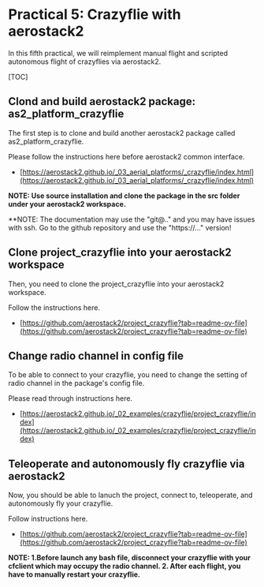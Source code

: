 # Practical 5: Crazyflie with aerostack2
In this fifth practical, we will reimplement manual flight and scripted autonomous flight of crazyflies via aerostack2. 

[TOC]

## Clond and build aerostack2 package: as2_platform_crazyflie


The first step is to clone and build another aerostack2 package called as2_platform_crazyflie.

Please follow the instructions here before aerostack2 common interface.

- [https://aerostack2.github.io/_03_aerial_platforms/_crazyflie/index.html](https://aerostack2.github.io/_03_aerial_platforms/_crazyflie/index.html)

**NOTE: Use source installation and clone the package in the src folder under your aerostack2 workspace.** 

**NOTE: The documentation may use the "git@.." and you may have issues with ssh. Go to the github repository and use the "https://..." version! 


## Clone project_crazyflie into your aerostack2 workspace

Then, you need to clone the project_crazyflie into your aerostack2 workspace.

Follow the instructions here.

- [https://github.com/aerostack2/project_crazyflie?tab=readme-ov-file](https://github.com/aerostack2/project_crazyflie?tab=readme-ov-file)

## Change radio channel in config file

To be able to connect to your crazyflie, you need to change the setting of radio channel in the package's config file.

Please read through instructions here. 

- [https://aerostack2.github.io/_02_examples/crazyflie/project_crazyflie/index​](https://aerostack2.github.io/_02_examples/crazyflie/project_crazyflie/index​)

## Teleoperate and autonomously fly crazyflie via aerostack2

Now, you should be able to lanuch the project, connect to, teleoperate, and autonomously fly your crazyflie. 

Follow instructions here.

- [https://github.com/aerostack2/project_crazyflie?tab=readme-ov-file​​](https://github.com/aerostack2/project_crazyflie?tab=readme-ov-file​​)

**NOTE: 1.Before launch any bash file, disconnect your crazyflie with your cfclient which may occupy the radio channel. 2. After each flight, you have to manually restart your crazyflie.** 

